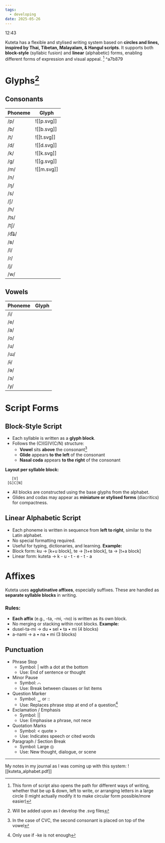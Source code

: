 ```yaml
---
tags:
  - developing
date: 2025-05-26
---
```

12:43

Kuteta has a flexible and stylised writing system based on **circles and lines, inspired by Thai, Tibetan, Malayalam, & Hangul scripts**. It supports both **block-style** (syllabic fusion) and **linear** (alphabetic) forms, enabling different forms of expression and visual appeal. [^3] ^a7b879


# Glyphs[^4]
## Consonants

| Phoneme | Glyph      |
| ------- | ---------- |
| /p/     | ![[p.svg]] |
| /b/     | ![[b.svg]] |
| /t/     | ![[t.svg]] |
| /d/     | ![[d.svg]] |
| /k/     | ![[k.svg]] |
| /g/     | ![[g.svg]] |
| /m/     | ![[m.svg]] |
| /n/     |            |
| /ŋ/     |            |
| /s/     |            |
| /ʃ/     |            |
| /h/     |            |
| /ts/    |            |
| /tʃ/    |            |
| /d͡ʑ/   |            |
| /ʙ/     |            |
| /l/     |            |
| /ɾ/     |            |
| /j/     |            |
| /w/     |            |
## Vowels

| Phoneme | Glyph |
| ------- | ----- |
| /i/     |       |
| /e/     |       |
| /a/     |       |
| /o/     |       |
| /u/     |       |
| /ɯ/     |       |
| /ɨ/     |       |
| /ə/     |       |
| /ɜ/     |       |
| /y/     |       |

# Script Forms
## **Block-Style Script**
- Each syllable is written as a **glyph block**.
- Follows the (C)(G)V(C/N) structure:
	- **Vowel** sits **above** the consonant[^1]
	- **Glide** appears **to the left** of the consonant 
	- **Nasal coda** appears **to the right** of the consonant

**Layout per syllable block:**
```
   [V]
 [G]C[N]
```

- All blocks are constructed using the base glyphs from the alphabet.
- Glides and codas may appear as **miniature or stylised forms** (diacritics) for compactness.
## **Linear Alphabetic Script**
- Each phoneme is written in sequence from **left to right**, similar to the Latin alphabet.
- No special formatting required.
- Useful for typing, dictionaries, and learning.
**Example:**
- Block form: ku → [k+u block], te → [t+e block], ta → [t+a block]
- Linear form: kuteta → k - u - t - e - t - a
# Affixes
Kuteta uses **agglutinative affixes**, especially suffixes. These are handled as **separate syllable blocks** in writing.
### Rules:
- **Each affix** (e.g., -ta, -mi, -no) is written as its own block.
- No merging or stacking within root blocks.
**Example:**
- dusel-ta-mi → du • sel • ta • mi (4 blocks)
- a-nami → a • na • mi (3 blocks)
## Punctuation
- Phrase Stop
	- Symbol: | with a dot at the bottom
	- Use: End of sentence or thought
- Minor Pause
	- Symbol: ⌒
	- Use: Break between clauses or list items
- Question Marker
	- Symbol: ‿ or ::
	- Use: Replaces phrase stop at end of a question[^2]
- Exclamation / Emphasis
	- Symbol: ||
	- Use: Emphasise a phrase, not nece
- Quotation Marks
	- Symbol: < quote >
	- Use: Indicates speech or cited words
- Paragraph / Section Break
	- Symbol: Large ◎
	- Use: New thought, dialogue, or scene
---
My notes in my journal as I was coming up with this system:
![[kuteta_alphabet.pdf]]






[^1]: In the case of CVC, the second consonant is placed on top of the vowel

[^2]: Only use if -ke is not enough

[^3]: This form of script also opens the path for different ways of writing, whether that be up & down, left to write, or arranging letters in a large circle (I might actually modify it to make circular form possible/more easier)

[^4]: Will be added upon as I develop the .svg files
